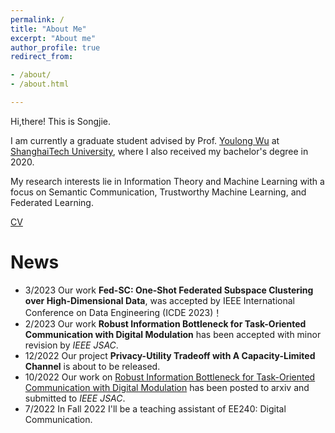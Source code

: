 ```yaml
---
permalink: /
title: "About Me"
excerpt: "About me"
author_profile: true
redirect_from: 

- /about/
- /about.html

---
```


Hi,there! This is Songjie.

I am currently a graduate student advised by Prof. [Youlong Wu](https://faculty.sist.shanghaitech.edu.cn/faculty/wyl/) at [ShanghaiTech University](https://www.shanghaitech.edu.cn/eng/), where I also received my bachelor's degree in 2020.

My research interests lie in Information Theory and Machine Learning with a focus on Semantic Communication, Trustworthy Machine Learning, and Federated Learning.

[CV](https://drive.google.com/file/d/1fQwt35F-ZEZb-u28w73U-N5qI_Q22AzT/view?usp=share_link)

# News
- 3/2023 Our work **Fed-SC: One-Shot Federated Subspace Clustering over High-Dimensional Data**, was accepted by IEEE International Conference on Data Engineering (ICDE 2023)！
- 2/2023 Our work **Robust Information Bottleneck for Task-Oriented Communication with Digital Modulation** has been accepted with minor revision by *IEEE JSAC*.
- 12/2022 Our project **Privacy-Utility Tradeoff with A Capacity-Limited Channel** is about to be released.
- 10/2022 Our work on [Robust Information Bottleneck for Task-Oriented Communication with Digital Modulation](https://arxiv.org/abs/2209.10382) has been posted to arxiv and submitted to *IEEE JSAC*.
- 7/2022 In Fall 2022 I'll be a teaching assistant of EE240: Digital Communication.
